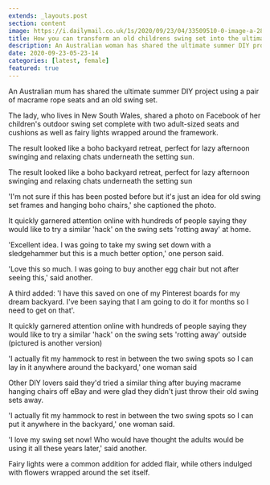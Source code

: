 ```yaml
---
extends: _layouts.post
section: content
image: https://i.dailymail.co.uk/1s/2020/09/23/04/33509510-0-image-a-28_1600833265070.jpg 
title: How you can transform an old childrens swing set into the ultimate boho backyard retreat 
description: An Australian woman has shared the ultimate summer DIY project using a pair of macrame rope seats and an old swing set. 
date: 2020-09-23-05-23-14 
categories: [latest, female] 
featured: true 
--- 
```

An Australian mum has shared the ultimate summer DIY project using a pair of macrame rope seats and an old swing set.

The lady, who lives in New South Wales, shared a photo on Facebook of her children's outdoor swing set complete with two adult-sized seats and cushions as well as fairy lights wrapped around the framework.

The result looked like a boho backyard retreat, perfect for lazy afternoon swinging and relaxing chats underneath the setting sun.

The result looked like a boho backyard retreat, perfect for lazy afternoon swinging and relaxing chats underneath the setting sun

'I'm not sure if this has been posted before but it's just an idea for old swing set frames and hanging boho chairs,' she captioned the photo.

It quickly garnered attention online with hundreds of people saying they would like to try a similar 'hack' on the swing sets 'rotting away' at home.

'Excellent idea. I was going to take my swing set down with a sledgehammer but this is a much better option,' one person said.

'Love this so much. I was going to buy another egg chair but not after seeing this,' said another. 

A third added: 'I have this saved on one of my Pinterest boards for my dream backyard. I've been saying that I am going to do it for months so I need to get on that'.

It quickly garnered attention online with hundreds of people saying they would like to try a similar 'hack' on the swing sets 'rotting away' outside (pictured is another version)

'I actually fit my hammock to rest in between the two swing spots so I can lay in it anywhere around the backyard,' one woman said

Other DIY lovers said they'd tried a similar thing after buying macrame hanging chairs off eBay and were glad they didn't just throw their old swing sets away.

'I actually fit my hammock to rest in between the two swing spots so I can put it anywhere in the backyard,' one woman said.

'I love my swing set now! Who would have thought the adults would be using it all these years later,' said another.

Fairy lights were a common addition for added flair, while others indulged with flowers wrapped around the set itself.

